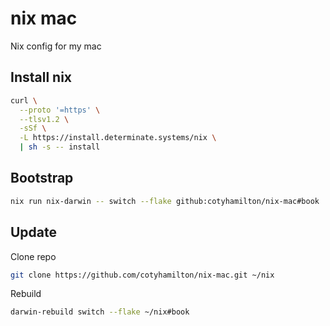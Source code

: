 # nix mac

Nix config for my mac

## Install nix

```bash
curl \
  --proto '=https' \
  --tlsv1.2 \
  -sSf \
  -L https://install.determinate.systems/nix \
  | sh -s -- install
```

## Bootstrap

```bash
nix run nix-darwin -- switch --flake github:cotyhamilton/nix-mac#book
```

## Update

Clone repo

```bash
git clone https://github.com/cotyhamilton/nix-mac.git ~/nix
```

Rebuild

```bash
darwin-rebuild switch --flake ~/nix#book
```
